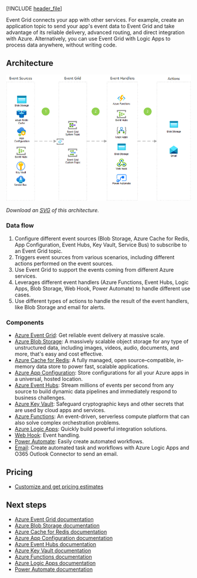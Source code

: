


[!INCLUDE [header_file](../../../includes/sol-idea-header.md)]

Event Grid connects your app with other services. For example, create an application topic to send your app's event data to Event Grid and take advantage of its reliable delivery, advanced routing, and direct integration with Azure. Alternatively, you can use Event Grid with Logic Apps to process data anywhere, without writing code.

## Architecture

![Architecture Diagram](../media/application-integration-using-event-grid.png)

*Download an [SVG](../media/application-integration-using-event-grid.svg) of this architecture.*

### Data flow

1. Configure different event sources (Blob Storage, Azure Cache for Redis, App Configuration, Event Hubs, Key Vault, Service Bus) to subscribe to an Event Grid topic.
1. Triggers event sources from various scenarios, including different actions performed on the event sources.  
1. Use Event Grid to support the events coming from different Azure services.
1. Leverages different event handlers (Azure Functions, Event Hubs, Logic Apps, Blob Storage, Web Hook, Power Automate) to handle different use cases.
1. Use different types of actions to handle the result of the event handlers, like Blob Storage and email for alerts.

### Components

* [Azure Event Grid](https://azure.microsoft.com/services/event-grid): Get reliable event delivery at massive scale.
* [Azure Blob Storage](https://azure.microsoft.com/services/storage/blobs): A massively scalable object storage for any type of unstructured data, including images, videos, audio, documents, and more, that's easy and cost effective.
* [Azure Cache for Redis](https://azure.microsoft.com/services/cache): A fully managed, open source–compatible, in-memory data store to power fast, scalable applications.
* [Azure App Configuration](https://azure.microsoft.com/services/app-configuration): Store configurations for all your Azure apps in a universal, hosted location.
* [Azure Event Hubs](https://azure.microsoft.com/services/event-hubs): Stream millions of events per second from any source to build dynamic data pipelines and immediately respond to business challenges.
* [Azure Key Vault](https://azure.microsoft.com/services/key-vault): Safeguard cryptographic keys and other secrets that are used by cloud apps and services.
* [Azure Functions](https://azure.microsoft.com/services/functions): An event-driven, serverless compute platform that can also solve complex orchestration problems.
* [Azure Logic Apps](https://azure.microsoft.com/services/service-bus): Quickly build powerful integration solutions.
* [Web Hook](/azure/event-grid/handler-webhooks): Event handling.
* [Power Automate](https://flow.microsoft.com): Easily create automated workflows.
* [Email](/azure/connectors/connectors-create-api-office365-outlook): Create automated task and workflows with Azure Logic Apps and O365 Outlook Connector to send an email.

## Pricing

* [Customize and get pricing estimates](https://azure.com/e/e146fd5535974f1dae5e32a06efb424d)

## Next steps

* [Azure Event Grid documentation](/azure/event-grid)
* [Azure Blob Storage documentation](/azure/storage/blobs)
* [Azure Cache for Redis documentation](/azure/azure-cache-for-redis)
* [Azure App Configuration documentation](/azure/azure-app-configuration)
* [Azure Event Hubs documentation](/azure/event-hubs)
* [Azure Key Vault documentation](/azure/key-vault)
* [Azure Functions documentation](/azure/azure-functions)
* [Azure Logic Apps documentation](/azure/logic-apps)
* [Power Automate documentation](/power-automate)
